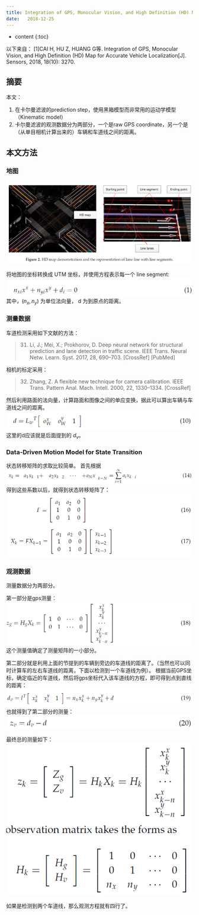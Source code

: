 ```yaml
--- 
title: Integration of GPS, Monocular Vision, and High Definition (HD) Map for Accurate Vehicle Localization
date:   2018-12-25
---
```




* content
{:toc}


以下来自：
[1]CAI H, HU Z, HUANG G等. Integration of GPS, Monocular Vision, and High Definition (HD) Map for Accurate Vehicle Localization[J]. Sensors, 2018, 18(10): 3270.


## 摘要
本文：
1. 在卡尔曼滤波的prediction step，使用黑箱模型而非常用的运动学模型（Kinematic model）
2. 卡尔曼滤波的观测数据分为两部分，一个是raw GPS coordinate，另一个是（从单目相机计算出来的）车辆和车道线之间的距离。


## 本文方法
### 地图
![](./IntegrationofGPSMonocularVision/hdmap.png)

将地图的坐标转换成 UTM 坐标，并使用方程表示每一个 line segment:
![](./IntegrationofGPSMonocularVision/lineeq.png)
其中，$(n_x,n_y)$ 为单位法向量， d 为到原点的距离。

### 测量数据
车道检测采用如下文献的方法：
>31. Li, J.; Mei, X.; Prokhorov, D. Deep neural network for structural prediction and lane detection in traffic scene.
IEEE Trans. Neural Netw. Learn. Syst. 2017, 28, 690–703. [CrossRef] [PubMed]

相机的标定采用：
>32. Zhang, Z. A flexible new technique for camera calibration. IEEE Trans. Pattern Anal. Mach. Intell. 2000,
22, 1330–1334. [CrossRef]

然后利用路面的法向量，计算路面和图像之间的单应变换，据此可以算出车辆与车道线之间的距离。
![](./IntegrationofGPSMonocularVision/distance.png)
这里的d应该就是后面提到的 $d_v$。
### Data-Driven Motion Model for State Transition
状态转移矩阵的求取比较简单。
首先根据
![](./IntegrationofGPSMonocularVision/statetrans.png)
得到这些系数以后，就得到状态转移矩阵了：
![](./IntegrationofGPSMonocularVision/matrix.png)

### 观测数据
测量数据分为两部分。

第一部分是gps测量：
![](./IntegrationofGPSMonocularVision/gpsmeasure.png)
这个测量值确定了测量矩阵的一小部分。

第二部分就是利用上面的节提到的车辆到旁边的车道线的距离了。（当然也可以同时计算车的左右车道线的距离，下面以检测到一个车道线为例）。
根据当前GPS坐标，确定临近的车道线，然后将gps坐标代入该车道线的方程，即可得到点到直线的距离：
![](./IntegrationofGPSMonocularVision/p2l.png)
也就得到了第二部分的测量：
![](./IntegrationofGPSMonocularVision/2ndmeasure.png)

最终总的测量如下：
![](./IntegrationofGPSMonocularVision/finalmeasure.png)

如果是检测到两个车道线，那么观测方程就有四行了。